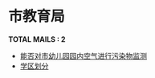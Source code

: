 # 市教育局
__TOTAL MAILS : 2__
- [能否对市幼儿园园内空气进行污染物监测](../../categories/mails/2671.md)
- [学区划分](../../categories/mails/2652.md)